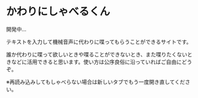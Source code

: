 # かわりにしゃべるくん

開発中...

テキストを入力して機械音声に代わりに喋ってもらうことができるサイトです。

誰か代わりに喋って欲しいときや喋ることができないとき、また喋りたくないときなどに活用できると思います。使い方は公序良俗に沿っていればご自由にどうぞ。

※再読み込みしてもしゃべらない場合は新しいタブでもう一度開き直してください。